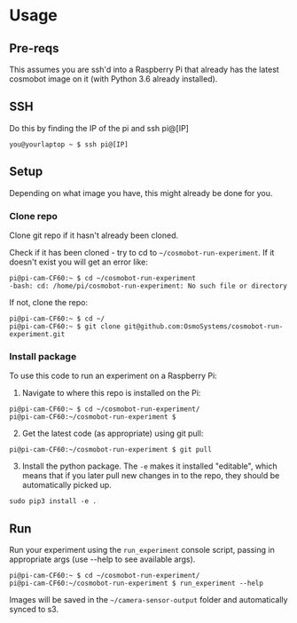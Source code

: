 # Usage

## Pre-reqs
This assumes you are ssh'd into a Raspberry Pi that already has the latest cosmobot image on it (with Python 3.6 already installed).

## SSH
Do this by finding the IP of the pi and ssh pi@[IP]
```
you@yourlaptop ~ $ ssh pi@[IP]
```

## Setup
Depending on what image you have, this might already be done for you.

### Clone repo
Clone git repo if it hasn't already been cloned.

Check if it has been cloned - try to cd to `~/cosmobot-run-experiment`. If it doesn't exist you will get an error like:
```
pi@pi-cam-CF60:~ $ cd ~/cosmobot-run-experiment
-bash: cd: /home/pi/cosmobot-run-experiment: No such file or directory
```

If not, clone the repo:
```
pi@pi-cam-CF60:~ $ cd ~/
pi@pi-cam-CF60:~ $ git clone git@github.com:OsmoSystems/cosmobot-run-experiment.git
```

### Install package
To use this code to run an experiment on a Raspberry Pi:
1. Navigate to where this repo is installed on the Pi:
```
pi@pi-cam-CF60:~ $ cd ~/cosmobot-run-experiment/
pi@pi-cam-CF60:~/cosmobot-run-experiment $
```

2. Get the latest code (as appropriate) using git pull:
```
pi@pi-cam-CF60:~/cosmobot-run-experiment $ git pull
```

3. Install the python package. The `-e` makes it installed "editable", which means that if you later pull new changes in to the repo, they should be automatically picked up.
```
sudo pip3 install -e .
```

## Run
Run your experiment using the `run_experiment` console script, passing in appropriate args (use --help to see available args).
```
pi@pi-cam-CF60:~ $ cd ~/cosmobot-run-experiment/
pi@pi-cam-CF60:~/cosmobot-run-experiment $ run_experiment --help
```

Images will be saved in the `~/camera-sensor-output` folder and automatically synced to s3.
